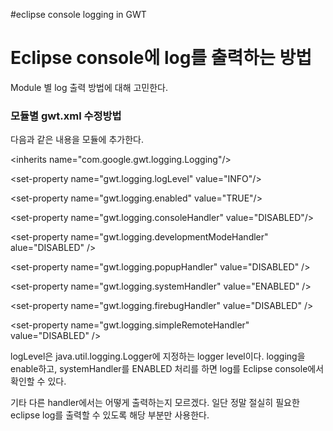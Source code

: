 #eclipse console logging in GWT

# Eclipse console에 log를 출력하는 방법 #

Module 별 log 출력 방법에 대해 고민한다.


### 모듈별 gwt.xml 수정방법 ###
다음과 같은 내용을 모듈에 추가한다.



&lt;inherits name="com.google.gwt.logging.Logging"/&gt;




&lt;set-property name="gwt.logging.logLevel" value="INFO"/&gt;




&lt;set-property name="gwt.logging.enabled" value="TRUE"/&gt;




&lt;set-property name="gwt.logging.consoleHandler" value="DISABLED"/&gt;




&lt;set-property name="gwt.logging.developmentModeHandler" alue="DISABLED" /&gt;




&lt;set-property name="gwt.logging.popupHandler" value="DISABLED" /&gt;




&lt;set-property name="gwt.logging.systemHandler" value="ENABLED" /&gt;




&lt;set-property name="gwt.logging.firebugHandler" value="DISABLED" /&gt;




&lt;set-property name="gwt.logging.simpleRemoteHandler" value="DISABLED" /&gt;



logLevel은 java.util.logging.Logger에 지정하는 logger level이다. logging을 enable하고, systemHandler를 ENABLED 처리를 하면 log를 Eclipse console에서 확인할 수 있다.

기타 다른 handler에서는 어떻게 출력하는지 모르겠다. 일단 정말 절실히 필요한 eclipse log를 출력할 수 있도록 해당 부분만 사용한다.